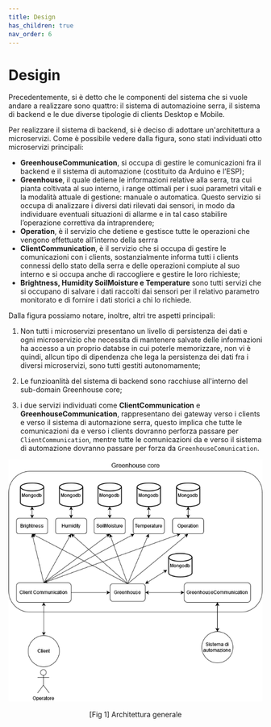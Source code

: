 ```yaml
---
title: Design
has_children: true
nav_order: 6
---
```


# Desigin

Precedentemente, si è detto che le componenti del sistema che si vuole andare a realizzare sono quattro: il sistema di automazioine serra, il sistema di backend e le due diverse tipologie di clients Desktop e Mobile.

Per realizzare il sistema di backend, si è deciso di adottare un'architettura a microservizi. Come è possibile vedere dalla figura, sono stati individuati otto microservizi principali:

- **GreenhouseCommunication**, si occupa di gestire le comunicazioni fra il backend e il sistema di automazione (costituito da Arduino e l’ESP);
- **Greenhouse**, il quale detiene le informazioni relative alla serra, tra cui pianta coltivata al suo interno, i range ottimali per i suoi parametri vitali e la modalità attuale di gestione: manuale o automatica. Questo servizio si occupa di analizzare i diversi dati rilevati dai sensori, in modo da individuare eventuali situazioni di allarme e in tal caso stabilire l’operazione correttiva
da intraprendere;
- **Operation**, è il servizio che detiene e gestisce tutte le operazioni che vengono effettuate all’interno della serrra
- **ClientCommunication**, è il servizio che si occupa di gestire le comunicazioni con i clients, sostanzialmente informa tutti i clients connessi dello stato della serra e delle operazioni compiute al suo interno e si occupa anche di raccogliere e gestire le loro richieste;
- **Brightness, Humidity SoilMoisture e Temperature** sono tutti servizi che si occupano di salvare i dati raccolti dai sensori per il relativo parametro monitorato e di fornire i dati storici a chi lo richiede.

Dalla figura possiamo notare, inoltre, altri tre aspetti principali:

1. Non tutti i microservizi presentano un livello di persistenza dei dati e ogni microservizio che necessita di mantenere salvate delle informazioni ha accesso a un proprio databse in cui poterle memorizzare, non vi è quindi, allcun tipo di dipendenza che lega la persistenza dei dati fra i diversi microservizi, sono tutti gestiti autonomamente;

2. Le funzioanlità del sistema di backend sono racchiuse all'interno del sub-domain Greenhouse core;

3. i due servizi individuati come **ClientCommunication** e **GreenhouseCommunication**, rappresentano dei gateway verso i clients e verso il sistema di automazione serra, questo implica che tutte le comunicazioni da e verso i clients dovranno perforza passare per `ClientCommunication`, mentre tutte le comunicazioni da e verso il sistema di automazione dovranno passare per forza da `GreenhouseComunication`. 

<div align="center">
<img src="img/architettura.png" alt="architettura generale", id="fig1">
 <p align="center">[Fig 1] Architettura generale</p>
</div>